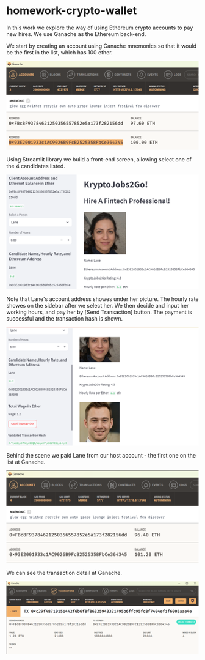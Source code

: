 # homework-crypto-wallet

In this work we explore the way of using Ethereum crypto accounts to pay new hires. We use Ganache as the Ethereum back-end.

We start by creating an account using Ganache mnemonics so that it would be the first in the list, which has 100 ether.

![host account](Images/host_account.png)

Using Streamlit library we build a front-end screen, allowing select one of the 4 candidates listed.

![lane_sel](Images/lane_selected.png)

Note that Lane's account address showes under her picture. The hourly rate showes on the sidebar after we select her. We then decide and input her working hours, and pay her by [Send Transaction] button. The payment is successful and the transaction hash is shown.

![lane_paid](Images/lane_paid.png)

Behind the scene we paid Lane from our host account - the first one on the list at Ganache.

![host_acc_reduced](Images/after_bal.png)

We can see the transaction detail at Ganache.

![trans_dtl](Images/transaction_detail.png)

